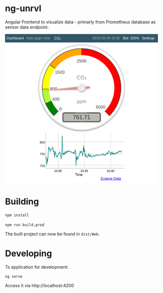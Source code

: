 # ng-unrvl

Angular Frontend to visualize data - primarly from Prometheus database as sensor data endpoint.

![](CO2-startpage.png)

# Building

```
npm install

npm run build.prod
```

The built project can now be found in `dist/Web`.

# Developing

To application for development:

```
ng serve
```

Access it via http://localhost:4200
